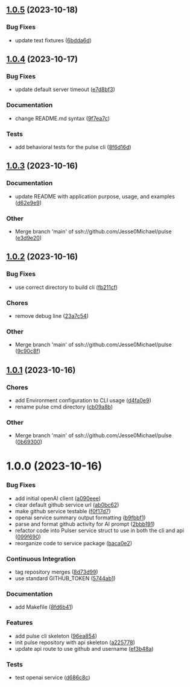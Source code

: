 ## [1.0.5](https://github.com/Jesse0Michael/pulse/compare/v1.0.4...v1.0.5) (2023-10-18)

### Bug Fixes

- update text fixtures ([6bdda6d](https://github.com/Jesse0Michael/pulse/commit/6bdda6de58042c541f937474902457cd75b68d20))

## [1.0.4](https://github.com/Jesse0Michael/pulse/compare/v1.0.3...v1.0.4) (2023-10-17)

### Bug Fixes

- update default server timeout ([e7d8bf3](https://github.com/Jesse0Michael/pulse/commit/e7d8bf30a90b1f8200bed3c012a72cba0083bde6))

### Documentation

- change README.md syntax ([9f7ea7c](https://github.com/Jesse0Michael/pulse/commit/9f7ea7c2dd6d5b3f3556cd5e929b17976801be40))

### Tests

- add behavioral tests for the pulse cli ([8f6d16d](https://github.com/Jesse0Michael/pulse/commit/8f6d16da842b2361c05bb3aec77764c764270ae1))

## [1.0.3](https://github.com/Jesse0Michael/pulse/compare/v1.0.2...v1.0.3) (2023-10-16)

### Documentation

- update README with application purpose, usage, and examples ([d62e9e9](https://github.com/Jesse0Michael/pulse/commit/d62e9e9a0d10e052b0bc8a22b2d40712622d910d))

### Other

- Merge branch 'main' of ssh://github.com/Jesse0Michael/pulse ([e3d9e20](https://github.com/Jesse0Michael/pulse/commit/e3d9e205bf86c74669608d8cc88354322072b32d))

## [1.0.2](https://github.com/Jesse0Michael/pulse/compare/v1.0.1...v1.0.2) (2023-10-16)

### Bug Fixes

- use correct directory to build cli ([fb211cf](https://github.com/Jesse0Michael/pulse/commit/fb211cf72ab8724a8ebce7cf1f935e5cedd8694c))

### Chores

- remove debug line ([23a7c54](https://github.com/Jesse0Michael/pulse/commit/23a7c54fce8a6c2394561345139ccd103d4d692f))

### Other

- Merge branch 'main' of ssh://github.com/Jesse0Michael/pulse ([9c90c8f](https://github.com/Jesse0Michael/pulse/commit/9c90c8f2718763672fcb988a84a2ae7145439593))

## [1.0.1](https://github.com/Jesse0Michael/pulse/compare/v1.0.0...v1.0.1) (2023-10-16)

### Chores

- add Environment configuration to CLI usage ([d4fa0e9](https://github.com/Jesse0Michael/pulse/commit/d4fa0e9cf50290fad89ede172c687b20b1e696bb))
- rename pulse cmd directory ([cb09a8b](https://github.com/Jesse0Michael/pulse/commit/cb09a8bcfee80771882ec7e3bf451c9a8b12f921))

### Other

- Merge branch 'main' of ssh://github.com/Jesse0Michael/pulse ([0b69300](https://github.com/Jesse0Michael/pulse/commit/0b6930019384a267bf68ff16695228dcfcfd9fc8))

# 1.0.0 (2023-10-16)

### Bug Fixes

- add initial openAI client ([a090eee](https://github.com/Jesse0Michael/pulse/commit/a090eeeea66da444708dc4fcf7fe6f2eb6747471))
- clear default github service url ([ab0bc62](https://github.com/Jesse0Michael/pulse/commit/ab0bc62c7bbbd2e51ecd5079fb5e8486cd7f5a99))
- make github service testable ([f0f17d7](https://github.com/Jesse0Michael/pulse/commit/f0f17d7f27bb550c32651872df4c06107d74304d))
- openai service summary output formatting ([b9fbbf1](https://github.com/Jesse0Michael/pulse/commit/b9fbbf145aae7b8d6b8f8b137aff51a65b5d61a2))
- parse and format github activity for AI prompt ([2bbb191](https://github.com/Jesse0Michael/pulse/commit/2bbb191d4eecafc157b19cff4548cb6a887de636))
- refactor code into Pulser service struct to use in both the cli and api ([099f690](https://github.com/Jesse0Michael/pulse/commit/099f690d1d2f341d9fef3857560b2db71b815fea))
- reorganize code to service package ([baca0e2](https://github.com/Jesse0Michael/pulse/commit/baca0e209ce9203efdd1384f4e1805111743811b))

### Continuous Integration

- tag repository merges ([8d73d99](https://github.com/Jesse0Michael/pulse/commit/8d73d999173c438336f4827d3fe564bb23fb4178))
- use standard GITHUB_TOKEN ([5744ab1](https://github.com/Jesse0Michael/pulse/commit/5744ab166b1bfff9230698f016b7324937340b11))

### Documentation

- add Makefile ([8fd6b41](https://github.com/Jesse0Michael/pulse/commit/8fd6b41e669f622426bcda34c048db51b528254a))

### Features

- add pulse cli skeleton ([96ea854](https://github.com/Jesse0Michael/pulse/commit/96ea8542dcc9dae86580b474d55d60a0465fc637))
- init pulse repository with api skeleton ([a225778](https://github.com/Jesse0Michael/pulse/commit/a2257788fcc00cefbfd6f839befa1382676d9691))
- update api route to use github and username ([ef3b48a](https://github.com/Jesse0Michael/pulse/commit/ef3b48a7e5e3a7f33a3df3a455d7b4251fd0a97b))

### Tests

- test openai service ([d686c8c](https://github.com/Jesse0Michael/pulse/commit/d686c8c63b574e653d2ab398869d7ad9150add3c))
